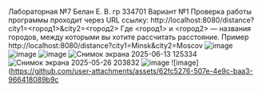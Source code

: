Лабораторная №7 Белан Е. В. гр 334701 Вариант №1 Проверка работы программы проходит через URL ссылку: http://localhost:8080/distance?city1=<город1>&city2=<город2> Где <город1> и <город2> — названия городов, между которыми вы хотите рассчитать расстояние. Пример http://localhost:8080/distance?city1=Minsk&city2=Moscov
![image](https://github.com/user-attachments/assets/23b0f86b-2215-4566-99fa-8aaa9c6bb802)
![image](https://github.com/user-attachments/assets/92766edc-db20-4ec4-980d-d498d4212ea4)
![image](https://github.com/user-attachments/assets/4c4d50a0-0dd7-451e-b74e-2040c66a9f76)
![Снимок экрана 2025-06-13 125334](https://github.com/user-attachments/assets/bae290b2-9d0a-4ab5-ba50-4ae4cde44573)
![Снимок экрана 2025-05-26 203832](https://github.com/user-attachments/assets/09efcf66-e4f7-4ee8-bee7-d1aa657ec75a)
![image](https://github.com/user-attachments/assets/f86c47e3-fdaf-4816-a45e-415300fcc2af)
![image](https://github.com/user-attachments/assets/62fc5276-507e-4e9c-baa3-966418089b9c
